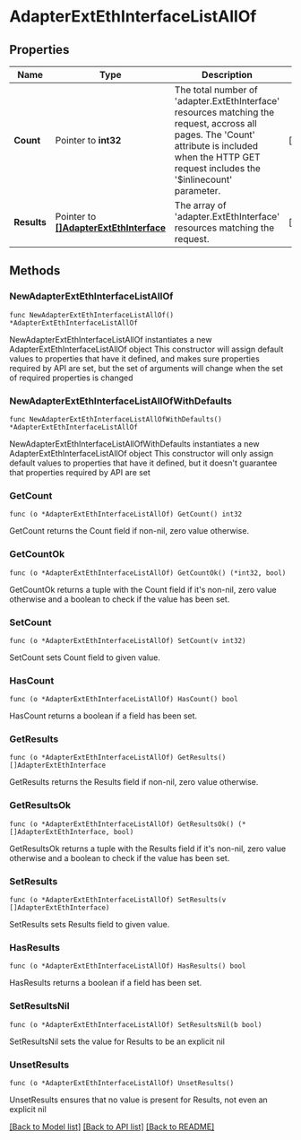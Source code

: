 # AdapterExtEthInterfaceListAllOf

## Properties

Name | Type | Description | Notes
------------ | ------------- | ------------- | -------------
**Count** | Pointer to **int32** | The total number of &#39;adapter.ExtEthInterface&#39; resources matching the request, accross all pages. The &#39;Count&#39; attribute is included when the HTTP GET request includes the &#39;$inlinecount&#39; parameter. | [optional] 
**Results** | Pointer to [**[]AdapterExtEthInterface**](AdapterExtEthInterface.md) | The array of &#39;adapter.ExtEthInterface&#39; resources matching the request. | [optional] 

## Methods

### NewAdapterExtEthInterfaceListAllOf

`func NewAdapterExtEthInterfaceListAllOf() *AdapterExtEthInterfaceListAllOf`

NewAdapterExtEthInterfaceListAllOf instantiates a new AdapterExtEthInterfaceListAllOf object
This constructor will assign default values to properties that have it defined,
and makes sure properties required by API are set, but the set of arguments
will change when the set of required properties is changed

### NewAdapterExtEthInterfaceListAllOfWithDefaults

`func NewAdapterExtEthInterfaceListAllOfWithDefaults() *AdapterExtEthInterfaceListAllOf`

NewAdapterExtEthInterfaceListAllOfWithDefaults instantiates a new AdapterExtEthInterfaceListAllOf object
This constructor will only assign default values to properties that have it defined,
but it doesn't guarantee that properties required by API are set

### GetCount

`func (o *AdapterExtEthInterfaceListAllOf) GetCount() int32`

GetCount returns the Count field if non-nil, zero value otherwise.

### GetCountOk

`func (o *AdapterExtEthInterfaceListAllOf) GetCountOk() (*int32, bool)`

GetCountOk returns a tuple with the Count field if it's non-nil, zero value otherwise
and a boolean to check if the value has been set.

### SetCount

`func (o *AdapterExtEthInterfaceListAllOf) SetCount(v int32)`

SetCount sets Count field to given value.

### HasCount

`func (o *AdapterExtEthInterfaceListAllOf) HasCount() bool`

HasCount returns a boolean if a field has been set.

### GetResults

`func (o *AdapterExtEthInterfaceListAllOf) GetResults() []AdapterExtEthInterface`

GetResults returns the Results field if non-nil, zero value otherwise.

### GetResultsOk

`func (o *AdapterExtEthInterfaceListAllOf) GetResultsOk() (*[]AdapterExtEthInterface, bool)`

GetResultsOk returns a tuple with the Results field if it's non-nil, zero value otherwise
and a boolean to check if the value has been set.

### SetResults

`func (o *AdapterExtEthInterfaceListAllOf) SetResults(v []AdapterExtEthInterface)`

SetResults sets Results field to given value.

### HasResults

`func (o *AdapterExtEthInterfaceListAllOf) HasResults() bool`

HasResults returns a boolean if a field has been set.

### SetResultsNil

`func (o *AdapterExtEthInterfaceListAllOf) SetResultsNil(b bool)`

 SetResultsNil sets the value for Results to be an explicit nil

### UnsetResults
`func (o *AdapterExtEthInterfaceListAllOf) UnsetResults()`

UnsetResults ensures that no value is present for Results, not even an explicit nil

[[Back to Model list]](../README.md#documentation-for-models) [[Back to API list]](../README.md#documentation-for-api-endpoints) [[Back to README]](../README.md)


